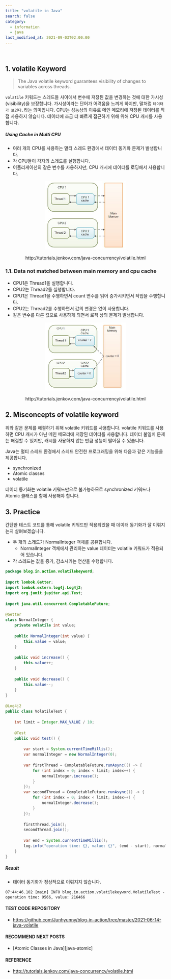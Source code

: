 ```yaml
---
title: "volatile in Java"
search: false
category:
  - information
  - java
last_modified_at: 2021-09-03T02:00:00
---
```


<br/>

## 1. volatile Keyword

> The Java volatile keyword guarantees visibility of changes to variables across threads. 

`volatile` 키워드는 스레드들 사이에서 변수에 저장된 값을 변경하는 것에 대한 가시성(visibility)을 보장합니다. 
가시성이라는 단어가 어려움을 느끼게 하지만, 말처럼 `데이터가 보인다.`라는 의미입니다. 
CPU는 성능상의 이유로 메인 메모리에 저장된 데이터를 직접 사용하지 않습니다. 
데이터에 조금 더 빠르게 접근하기 위해 위해 CPU 캐시를 사용합니다. 

##### Using Cache in Multi CPU

* 여러 개의 CPU를 사용하는 멀티 스레드 환경에서 데이터 동기화 문제가 발생합니다.  
* 각 CPU들이 각자의 스레드를 실행합니다.
* 어플리케이션의 같은 변수를 사용하지만, CPU 캐시에 데이터를 로딩해서 사용합니다.

<p align="center">
    <img src="/images/java-volatile-1.JPG" width="50%" class="image__border image__padding">
</p>
<center>http://tutorials.jenkov.com/java-concurrency/volatile.html</center>


### 1.1. Data not matched between main memory and cpu cache

* CPU1은 Thread1을 실행합니다.
* CPU2는 Thread2를 실행합니다.
* CPU1은 Thread1을 수행하면서 count 변수를 읽어 증가시키면서 작업을 수행합니다.
* CPU2는 Thread2를 수행하면서 값의 변경은 없이 사용합니다.
* 같은 변수를 다른 값으로 사용하게 되면서 로직 상의 문제가 발생합니다.

<p align="center">
    <img src="/images/java-volatile-2.JPG" width="50%" class="image__border image__padding">
</p>
<center>http://tutorials.jenkov.com/java-concurrency/volatile.html</center>

## 2. Misconcepts of volatile keyword 

위와 같은 문제를 해결하기 위해 volatile 키워드를 사용합니다. 
volatile 키워드를 사용하면 CPU 캐시가 아닌 메인 메모리에 저장된 데이터를 사용합니다. 
데이터 불일치 문제는 해결할 수 있지만, 캐시를 사용하지 않는 만큼 성능이 떨어질 수 있습니다. 

Java는 멀티 스레드 환경에서 스레드 안전한 프로그래밍을 위해 다음과 같은 기능들을 제공합니다. 

* synchronized
* Atomic classes
* volatile

데이터 동기화는 volatile 키워드만으로 불가능하므로 synchronized 키워드나 Atomic 클래스를 함께 사용해야 합니다. 

## 3. Practice

간단한 테스트 코드를 통해 volatile 키워드만 적용되었을 때 데이터 동기화가 잘 이뤄지는지 살펴보겠습니다. 

* 두 개의 스레드가 NormalInteger 객체를 공유합니다.
    * NormalInteger 객체에서 관리하는 value 데이터는 volatile 키워드가 적용되어 있습니다.
* 각 스레드는 값을 증가, 감소시키는 연산을 수행합니다.

```java
package blog.in.action.volatilekeyword;

import lombok.Getter;
import lombok.extern.log4j.Log4j2;
import org.junit.jupiter.api.Test;

import java.util.concurrent.CompletableFuture;

@Getter
class NormalInteger {
    private volatile int value;

    public NormalInteger(int value) {
        this.value = value;
    }

    public void increase() {
        this.value++;
    }

    public void decrease() {
        this.value--;
    }
}

@Log4j2
public class VolatileTest {

    int limit = Integer.MAX_VALUE / 10;

    @Test
    public void test() {

        var start = System.currentTimeMillis();
        var normalInteger = new NormalInteger(0);

        var firstThread = CompletableFuture.runAsync(() -> {
            for (int index = 0; index < limit; index++) {
                normalInteger.increase();
            }
        });
        var secondThread = CompletableFuture.runAsync(() -> {
            for (int index = 0; index < limit; index++) {
                normalInteger.decrease();
            }
        });

        firstThread.join();
        secondThread.join();

        var end = System.currentTimeMillis();
        log.info("operation time: {}, value: {}", (end - start), normalInteger.getValue());
    }
}
```

##### Result

* 데이터 동기화가 정상적으로 이뤄지지 않습니다.

```
07:44:46.102 [main] INFO blog.in.action.volatilekeyword.VolatileTest - operation time: 9566, value: 216466
```

#### TEST CODE REPOSITORY

* <https://github.com/Junhyunny/blog-in-action/tree/master/2021-06-14-java-volatile>

#### RECOMMEND NEXT POSTS

* [Atomic Classes in Java][java-atomic]

#### REFERENCE

* <http://tutorials.jenkov.com/java-concurrency/volatile.html>

[java-atomic-link]: https://junhyunny.github.io/information/java/java-atomic/